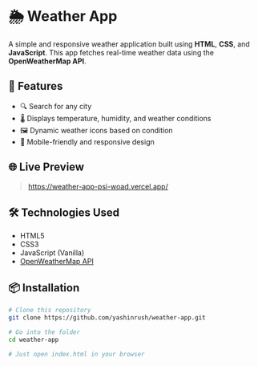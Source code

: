 # 🌦️ Weather App

A simple and responsive weather application built using **HTML**, **CSS**, and **JavaScript**. This app fetches real-time weather data using the **OpenWeatherMap API**.

## 🚀 Features

- 🔍 Search for any city
- 🌡️ Displays temperature, humidity, and weather conditions
- 🖼️ Dynamic weather icons based on condition
- 📱 Mobile-friendly and responsive design

## 🌐 Live Preview

> https://weather-app-psi-woad.vercel.app/

## 🛠️ Technologies Used

- HTML5
- CSS3
- JavaScript (Vanilla)
- [OpenWeatherMap API](https://openweathermap.org/api)

## 📦 Installation

```bash
# Clone this repository
git clone https://github.com/yashinrush/weather-app.git

# Go into the folder
cd weather-app

# Just open index.html in your browser

